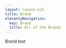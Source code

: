 ```yaml
---
layout: layout.njk
title: Brand
eleventyNavigation:
  key: Brand
  title: All of the Brands
---
```


Brand test